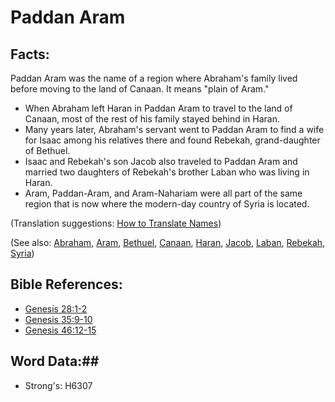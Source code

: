 # Paddan Aram #

## Facts: ##

Paddan Aram was the name of a region where Abraham's family lived before moving to the land of Canaan. It means "plain of Aram."

* When Abraham left Haran in Paddan Aram to travel to the land of Canaan, most of the rest of his family stayed behind in Haran.
* Many years later, Abraham's servant went to Paddan Aram to find a wife for Isaac among his relatives there and found Rebekah, grand-daughter of Bethuel.
* Isaac and Rebekah's son Jacob also traveled to Paddan Aram and married two daughters of Rebekah's brother Laban who was living in Haran.
* Aram, Paddan-Aram, and Aram-Nahariam were all part of the same region that is now where the modern-day country of Syria is located.
 

(Translation suggestions: [How to Translate Names](rc://en/ta/man/translate/translate-names))

(See also: [Abraham](abraham.md), [Aram](aram.md), [Bethuel](bethuel.md), [Canaan](canaan.md), [Haran](haran.md), [Jacob](jacob.md), [Laban](laban.md), [Rebekah](rebekah.md), [Syria](syria.md))

## Bible References: ##

* [Genesis 28:1-2](rc://en/tn/help/gen/28/01)
* [Genesis 35:9-10](rc://en/tn/help/gen/35/09)
* [Genesis 46:12-15](rc://en/tn/help/gen/46/12)

## Word Data:##

* Strong's: H6307
